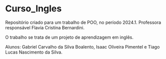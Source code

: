 # Curso_Ingles
Repositório criado para um trabalho de POO, no período 2024.1. Professora responsável Flavia Cristina Bernardini.

O trabalho se trata de um projeto de aprendizagem em inglês.


Alunos: Gabriel Carvalho da Silva Boalento, Isaac Oliveira Pimentel e Tiago Lucas Nascimento da Silva.
